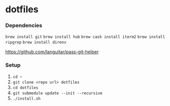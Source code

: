 # dotfiles

### Dependencies
```brew install git```
```brew install hub```
```brew cask install iterm2```
```brew install ripgrep```
```brew install direnv```

https://github.com/languitar/pass-git-helper

### Setup
1. ```cd ~```
2. ```git clone <repo url> dotfiles```
3. ```cd dotfiles```
4. ```git submodule update --init --recursive```
5. ```./install.sh```
